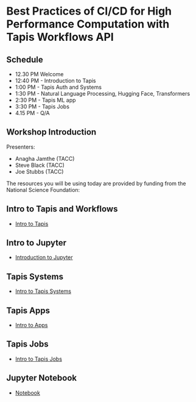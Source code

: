 # Best Practices of CI/CD for High Performance Computation with Tapis Workflows API

## Schedule
* 12.30 PM Welcome
* 12:40 PM - Introduction to Tapis 
* 1:00 PM - Tapis Auth and Systems 
* 1:30 PM - Natural Language Processing, Hugging Face, Transformers
* 2:30 PM - Tapis ML app
* 3:30 PM - Tapis Jobs
* 4.15 PM - Q/A


## Workshop Introduction
Presenters: 
* Anagha Jamthe (TACC)
* Steve Black (TACC)
* Joe Stubbs (TACC)

The resources you will be using today are provided by funding from the National Science Foundation:

## Intro to Tapis and Workflows
* [Intro to Tapis](./Intro_Tapis/01-intro-to-tapis.md)

## Intro to Jupyter
* [Introduction to Jupyter](./Jupyter_Notebook/intro-to-jupyter.md)
 
## Tapis Systems
* [Intro to Tapis Systems](./Tapis_systems/02-systems.md)

## Tapis Apps
  * [Intro to Apps](./Tapis_apps_jobs/03-apps.md)
  
## Tapis Jobs
* [Intro to Tapis Jobs](./Tapis_apps_jobs/04-jobs.md)


## Jupyter Notebook
* [Notebook](./block1/Tapis_workflows_mpm.ipynb)
 
